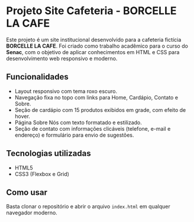 # Projeto Site Cafeteria - BORCELLE LA CAFE

Este projeto é um site institucional desenvolvido para a cafeteria fictícia **BORCELLE LA CAFE**. Foi criado como trabalho acadêmico para o curso do **Senac**, com o objetivo de aplicar conhecimentos em HTML e CSS para desenvolvimento web responsivo e moderno.

## Funcionalidades

- Layout responsivo com tema roxo escuro.
- Navegação fixa no topo com links para Home, Cardápio, Contato e Sobre.
- Seção de cardápio com 15 produtos exibidos em grade, com efeito de hover.
- Página Sobre Nós com texto formatado e estilizado.
- Seção de contato com informações clicáveis (telefone, e-mail e endereço) e formulário para envio de sugestões.

## Tecnologias utilizadas

- HTML5
- CSS3 (Flexbox e Grid)

## Como usar

Basta clonar o repositório e abrir o arquivo `index.html` em qualquer navegador moderno.
